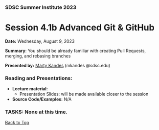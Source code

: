 ### SDSC Summer Institute 2023
# Session 4.1b Advanced Git & GitHub

**Date:** Wednesday, August 9, 2023

**Summary**: You should be already familiar with creating Pull Requests, merging, and rebasing branches

**Presented by:** [Marty Kandes](https://www.linkedin.com/in/marty-kandes-b53a34144/) (mkandes  @sdsc.edu)

### Reading and Presentations:
* **Lecture material:**
   * Presentation Slides: will be made available closer to the session
* **Source Code/Examples:** N/A

### TASKS: None at this time.

[Back to Top](#top)
